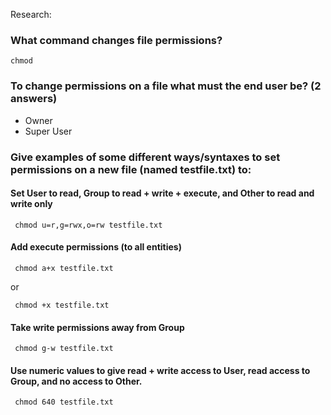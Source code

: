 Research:

### What command changes file permissions?

```chmod```

### To change permissions on a file what must the end user be? (2 answers)

- Owner
- Super User


### Give examples of some different ways/syntaxes to set permissions on a new file (named testfile.txt) to:

#### Set User to read, Group to read + write + execute, and Other to read and write only

``` chmod u=r,g=rwx,o=rw testfile.txt```


#### Add execute permissions (to all entities)

``` chmod a+x testfile.txt```

or

``` chmod +x testfile.txt```

#### Take write permissions away from Group
``` chmod g-w testfile.txt```

#### Use numeric values to give read + write access to User, read access to Group, and no access to Other.

``` chmod 640 testfile.txt```

